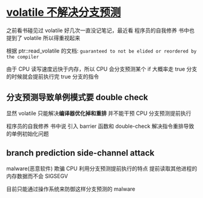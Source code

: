# [volatile 不解决分支预测](/2023/08/volatile_and_cpu_branch_prediction.md)

之前看书碰见过 volatile 好几次一直没记笔记，最近看 程序员的自我修养 书中也提到了 volatile 所以得重视起来

根据 ptr::read_volatile 的文档: `guaranteed to not be elided or reordered by the compiler`

由于 CPU 读写速度远快于内存，所以 CPU 会分支预测某个 if 大概率走 true 分支的时候就会提前执行完 true 分支的指令

## 分支预测导致单例模式要 double check

显然 volatile 只能解决**编译器优化掉和重排** 并不能干预 CPU 分支预测提前执行

程序员的自我修养 书中说 引入 barrier 函数和 double-check 解决指令重排导致的单例初始化问题

## branch prediction side-channel attack

malware(恶意软件) 欺骗 CPU 利用分支预测提前执行的特点 提前读取其他进程的内存数据而不会 SIGSEGV

目前只能通过操作系统来防御这样分支预测的 malware

